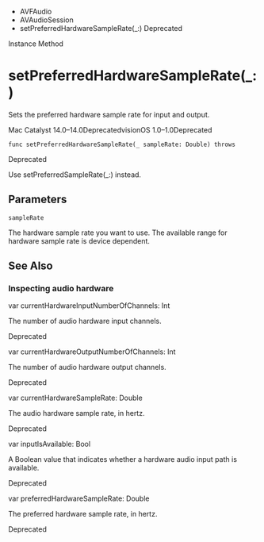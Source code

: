 

- AVFAudio
- AVAudioSession
-  setPreferredHardwareSampleRate(\_:) Deprecated

Instance Method

# setPreferredHardwareSampleRate(\_:)

Sets the preferred hardware sample rate for input and output.

Mac Catalyst 14.0–14.0DeprecatedvisionOS 1.0–1.0Deprecated

``` source
func setPreferredHardwareSampleRate(_ sampleRate: Double) throws
```

Deprecated

Use setPreferredSampleRate(_:) instead.

## Parameters 

`sampleRate`  

The hardware sample rate you want to use. The available range for hardware sample rate is device dependent.

## See Also

### Inspecting audio hardware

var currentHardwareInputNumberOfChannels: Int

The number of audio hardware input channels.

Deprecated

var currentHardwareOutputNumberOfChannels: Int

The number of audio hardware output channels.

Deprecated

var currentHardwareSampleRate: Double

The audio hardware sample rate, in hertz.

Deprecated

var inputIsAvailable: Bool

A Boolean value that indicates whether a hardware audio input path is available.

Deprecated

var preferredHardwareSampleRate: Double

The preferred hardware sample rate, in hertz.

Deprecated

